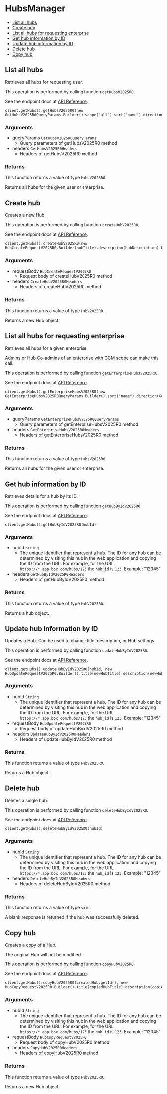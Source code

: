 # HubsManager


- [List all hubs](#list-all-hubs)
- [Create hub](#create-hub)
- [List all hubs for requesting enterprise](#list-all-hubs-for-requesting-enterprise)
- [Get hub information by ID](#get-hub-information-by-id)
- [Update hub information by ID](#update-hub-information-by-id)
- [Delete hub](#delete-hub)
- [Copy hub](#copy-hub)

## List all hubs

Retrieves all hubs for requesting user.

This operation is performed by calling function `getHubsV2025R0`.

See the endpoint docs at
[API Reference](https://developer.box.com/reference/v2025.0/get-hubs/).

<!-- sample get_hubs_v2025.0 -->
```
client.getHubs().getHubsV2025R0(new GetHubsV2025R0QueryParams.Builder().scope("all").sort("name").direction(GetHubsV2025R0QueryParamsDirectionField.ASC).build())
```

### Arguments

- queryParams `GetHubsV2025R0QueryParams`
  - Query parameters of getHubsV2025R0 method
- headers `GetHubsV2025R0Headers`
  - Headers of getHubsV2025R0 method


### Returns

This function returns a value of type `HubsV2025R0`.

Returns all hubs for the given user or enterprise.


## Create hub

Creates a new Hub.

This operation is performed by calling function `createHubV2025R0`.

See the endpoint docs at
[API Reference](https://developer.box.com/reference/v2025.0/post-hubs/).

<!-- sample post_hubs_v2025.0 -->
```
client.getHubs().createHubV2025R0(new HubCreateRequestV2025R0.Builder(hubTitle).description(hubDescription).build())
```

### Arguments

- requestBody `HubCreateRequestV2025R0`
  - Request body of createHubV2025R0 method
- headers `CreateHubV2025R0Headers`
  - Headers of createHubV2025R0 method


### Returns

This function returns a value of type `HubV2025R0`.

Returns a new Hub object.


## List all hubs for requesting enterprise

Retrieves all hubs for a given enterprise.

Admins or Hub Co-admins of an enterprise
with GCM scope can make this call.

This operation is performed by calling function `getEnterpriseHubsV2025R0`.

See the endpoint docs at
[API Reference](https://developer.box.com/reference/v2025.0/get-enterprise-hubs/).

<!-- sample get_enterprise_hubs_v2025.0 -->
```
client.getHubs().getEnterpriseHubsV2025R0(new GetEnterpriseHubsV2025R0QueryParams.Builder().sort("name").direction(GetEnterpriseHubsV2025R0QueryParamsDirectionField.ASC).build())
```

### Arguments

- queryParams `GetEnterpriseHubsV2025R0QueryParams`
  - Query parameters of getEnterpriseHubsV2025R0 method
- headers `GetEnterpriseHubsV2025R0Headers`
  - Headers of getEnterpriseHubsV2025R0 method


### Returns

This function returns a value of type `HubsV2025R0`.

Returns all hubs for the given user or enterprise.


## Get hub information by ID

Retrieves details for a hub by its ID.

This operation is performed by calling function `getHubByIdV2025R0`.

See the endpoint docs at
[API Reference](https://developer.box.com/reference/v2025.0/get-hubs-id/).

<!-- sample get_hubs_id_v2025.0 -->
```
client.getHubs().getHubByIdV2025R0(hubId)
```

### Arguments

- hubId `String`
  - The unique identifier that represent a hub.  The ID for any hub can be determined by visiting this hub in the web application and copying the ID from the URL. For example, for the URL `https://*.app.box.com/hubs/123` the `hub_id` is `123`. Example: "12345"
- headers `GetHubByIdV2025R0Headers`
  - Headers of getHubByIdV2025R0 method


### Returns

This function returns a value of type `HubV2025R0`.

Returns a hub object.


## Update hub information by ID

Updates a Hub. Can be used to change title, description, or Hub settings.

This operation is performed by calling function `updateHubByIdV2025R0`.

See the endpoint docs at
[API Reference](https://developer.box.com/reference/v2025.0/put-hubs-id/).

<!-- sample put_hubs_id_v2025.0 -->
```
client.getHubs().updateHubByIdV2025R0(hubId, new HubUpdateRequestV2025R0.Builder().title(newHubTitle).description(newHubDescription).build())
```

### Arguments

- hubId `String`
  - The unique identifier that represent a hub.  The ID for any hub can be determined by visiting this hub in the web application and copying the ID from the URL. For example, for the URL `https://*.app.box.com/hubs/123` the `hub_id` is `123`. Example: "12345"
- requestBody `HubUpdateRequestV2025R0`
  - Request body of updateHubByIdV2025R0 method
- headers `UpdateHubByIdV2025R0Headers`
  - Headers of updateHubByIdV2025R0 method


### Returns

This function returns a value of type `HubV2025R0`.

Returns a Hub object.


## Delete hub

Deletes a single hub.

This operation is performed by calling function `deleteHubByIdV2025R0`.

See the endpoint docs at
[API Reference](https://developer.box.com/reference/v2025.0/delete-hubs-id/).

<!-- sample delete_hubs_id_v2025.0 -->
```
client.getHubs().deleteHubByIdV2025R0(hubId)
```

### Arguments

- hubId `String`
  - The unique identifier that represent a hub.  The ID for any hub can be determined by visiting this hub in the web application and copying the ID from the URL. For example, for the URL `https://*.app.box.com/hubs/123` the `hub_id` is `123`. Example: "12345"
- headers `DeleteHubByIdV2025R0Headers`
  - Headers of deleteHubByIdV2025R0 method


### Returns

This function returns a value of type `void`.

A blank response is returned if the hub was
successfully deleted.


## Copy hub

Creates a copy of a Hub.

The original Hub will not be modified.

This operation is performed by calling function `copyHubV2025R0`.

See the endpoint docs at
[API Reference](https://developer.box.com/reference/v2025.0/post-hubs-id-copy/).

<!-- sample post_hubs_id_copy_v2025.0 -->
```
client.getHubs().copyHubV2025R0(createdHub.getId(), new HubCopyRequestV2025R0.Builder().title(copiedHubTitle).description(copiedHubDescription).build())
```

### Arguments

- hubId `String`
  - The unique identifier that represent a hub.  The ID for any hub can be determined by visiting this hub in the web application and copying the ID from the URL. For example, for the URL `https://*.app.box.com/hubs/123` the `hub_id` is `123`. Example: "12345"
- requestBody `HubCopyRequestV2025R0`
  - Request body of copyHubV2025R0 method
- headers `CopyHubV2025R0Headers`
  - Headers of copyHubV2025R0 method


### Returns

This function returns a value of type `HubV2025R0`.

Returns a new Hub object.


